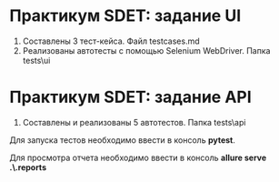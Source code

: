 # Практикум SDET: задание UI

1. Составлены 3 тест-кейса. Файл testcases.md
2. Реализованы автотесты с помощью Selenium WebDriver. Папка tests\ui


# Практикум SDET: задание API

1. Составлены и реализованы 5 автотестов. Папка tests\api

Для запуска тестов необходимо ввести в консоль **pytest**.

Для просмотра отчета необходимо ввести в консоль **allure serve .\\.reports**